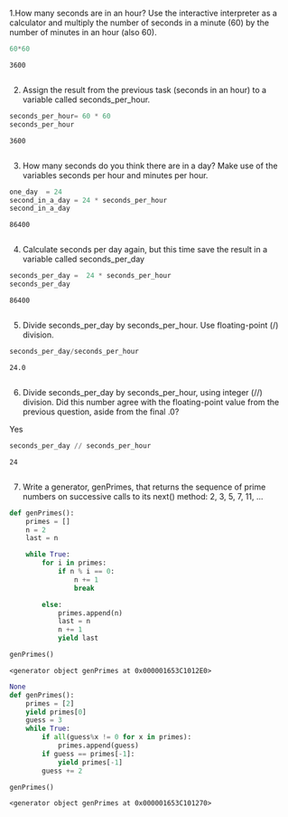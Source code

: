 1.How many seconds are in an hour? Use the interactive interpreter as a calculator and multiply the number of seconds in a minute (60) by the number of minutes in an hour (also 60).



```python
60*60
```




    3600




```python

```

2. Assign the result from the previous task (seconds in an hour) to a variable called seconds_per_hour.



```python
seconds_per_hour= 60 * 60
seconds_per_hour
```




    3600




```python

```

3. How many seconds do you think there are in a day? Make use of the variables seconds per hour and minutes per hour.



```python
one_day  = 24
second_in_a_day = 24 * seconds_per_hour
second_in_a_day
```




    86400




```python

```

4. Calculate seconds per day again, but this time save the result in a variable called seconds_per_day



```python
seconds_per_day =  24 * seconds_per_hour
seconds_per_day 
```




    86400




```python

```

5. Divide seconds_per_day by seconds_per_hour. Use floating-point (/) division.



```python
seconds_per_day/seconds_per_hour
```




    24.0




```python

```

6. Divide seconds_per_day by seconds_per_hour, using integer (//) division. Did this number agree with the floating-point value from the previous question, aside from the final .0?


Yes


```python
seconds_per_day // seconds_per_hour
```




    24




```python

```

7. Write a generator, genPrimes, that returns the sequence of prime numbers on successive calls to its next() method: 2, 3, 5, 7, 11, ...



```python
def genPrimes():
    primes = []
    n = 2
    last = n

    while True:
        for i in primes:
            if n % i == 0:
                n += 1
                break

        else:
            primes.append(n)
            last = n
            n += 1
            yield last
```


```python
genPrimes()
```




    <generator object genPrimes at 0x000001653C1012E0>




```python
None
def genPrimes():
    primes = [2]
    yield primes[0]
    guess = 3
    while True:
        if all(guess%x != 0 for x in primes):
            primes.append(guess)        
        if guess == primes[-1]:
            yield primes[-1]
        guess += 2
```


```python
genPrimes()
```




    <generator object genPrimes at 0x000001653C101270>




```python

```
